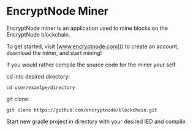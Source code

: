 # EncryptNode Miner

EncryptNode miner is an application used to mine blocks on the EncryptNode blockchain.

To get started, visit [www.encryptnode.com]() to create an account, download the miner, and start mining!

if you would rather compile the source code for the miner your self

cd into desired directory:

``cd user/examlpe/directory``

git clone:

``git clone https://github.com/encryptnode/blockchain.git``

Start new gradle project in directory with your desired IED and compile.